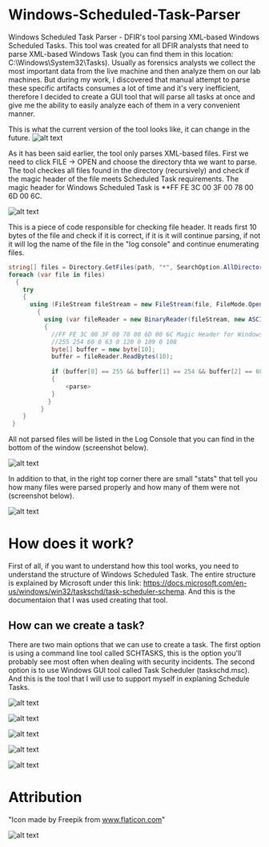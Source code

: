 # Windows-Scheduled-Task-Parser
Windows Scheduled Task Parser - DFIR's tool parsing XML-based Windows Scheduled Tasks. This tool was created for all DFIR analysts that need to parse XML-based Windows Task (you can find them in this location: C:\Windows\System32\Tasks). Usually as forensics analysts we collect the most important data from the live machine and then analyze them on our lab machines. But during my work, I discovered that manual attempt to parse these specific artifacts consumes a lot of time and it's very inefficient, therefore I decided to create a GUI tool that will parse all tasks at once and give me the ability to easily analyze each of them in a very convenient manner.

This is what the current version of the tool looks like, it can change in the future.
![alt text](https://github.com/gajos112/Windows-Scheduled-Task-Parser/blob/main/Images/Windows%20Scheduled%20Task%20Parser.png?raw=true)

As it has been said earlier, the tool only parses XML-based files. First we need to click FILE -> OPEN and choose the directory thta we want to parse. The tool checkes all files found in the directory (recursively) and check if the magic header of the file meets Scheduled Task requirements. The magic header for Windows Scheduled Task is **FF FE 3C 00 3F 00 78 00 6D 00 6C.

![alt text](https://github.com/gajos112/Windows-Scheduled-Task-Parser/blob/main/Images/OpenDirectory.png?raw=true)

This is a piece of code responsible for checking file header. It reads first 10 bytes of the file and check if it is correct, if it is it will continue parsing, if not it will log the name of the file in the "log console" and continue enumerating files.

```C#
string[] files = Directory.GetFiles(path, "*", SearchOption.AllDirectories);
foreach (var file in files)
  {
    try
    {
      using (FileStream fileStream = new FileStream(file, FileMode.Open, FileAccess.Read))
        {
          using (var fileReader = new BinaryReader(fileStream, new ASCIIEncoding()))
          {
            //FF FE 3C 00 3F 00 78 00 6D 00 6C Magic Header for Windows XML tasks
            //255 254 60 0 63 0 120 0 109 0 108
            byte[] buffer = new byte[10];
            buffer = fileReader.ReadBytes(10);
            
            if (buffer[0] == 255 && buffer[1] == 254 && buffer[2] == 60 && buffer[3] == 0 && buffer[4] == 63 && buffer[5] == 0 && buffer[6] == 120 && buffer[7] == 0 && buffer[8] == 109 && buffer[9] == 0 && buffer[10] == 108)
            {
                <parse>
            }
           }
         }
    }
 }
```

All not parsed files will be listed in the Log Console that you can find in the bottom of the window (screenshot below).

![alt text](https://github.com/gajos112/Windows-Scheduled-Task-Parser/blob/main/Images/LogConsole.PNG?raw=true)

In addition to that, in the right top corner there are small "stats" that tell you how many files were parsed properly and how many of them were not (screenshot below).

![alt text](https://github.com/gajos112/Windows-Scheduled-Task-Parser/blob/main/Images/ParsingStats.PNG?raw=true)

# How does it work?
First of all, if you want to understand how this tool works, you need to understand the structure of Windows Scheduled Task. The entire structure is explained by Microsoft under this link: https://docs.microsoft.com/en-us/windows/win32/taskschd/task-scheduler-schema. And this is the documentaion that I was used creating that tool.

## How can we create a task?
There are two main options that we can use to create a task. The first option is using a command line tool called SCHTASKS, this is the option you'll probably see most often when dealing with security incidents. The second option is to use Windows GUI tool called Task Scheduler (taskschd.msc). And this is the tool that I will use to support myself in explaning Schedule Tasks. 


![alt text](https://github.com/gajos112/Windows-Scheduled-Task-Parser/blob/main/Images/CreateTask.png?raw=true)

![alt text](https://github.com/gajos112/Windows-Scheduled-Task-Parser/blob/main/Images/CreateTask.png?raw=true)

![alt text](https://github.com/gajos112/Windows-Scheduled-Task-Parser/blob/main/Images/Actions.png?raw=true)

![alt text](https://github.com/gajos112/Windows-Scheduled-Task-Parser/blob/main/Images/Conditions.png?raw=true)

![alt text](https://github.com/gajos112/Windows-Scheduled-Task-Parser/blob/main/Images/Settings.png?raw=true)

# Attribution
"Icon made by Freepik from www.flaticon.com"

![alt text](https://github.com/gajos112/Windows-Scheduled-Task-Parser/blob/main/Images/Actions.png?raw=true)
